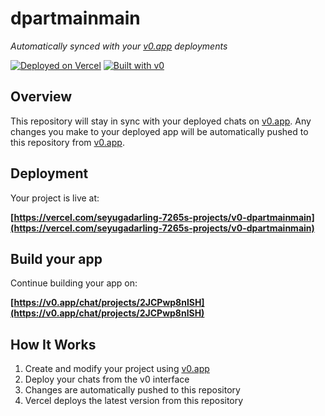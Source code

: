 # dpartmainmain

*Automatically synced with your [v0.app](https://v0.app) deployments*

[![Deployed on Vercel](https://img.shields.io/badge/Deployed%20on-Vercel-black?style=for-the-badge&logo=vercel)](https://vercel.com/seyugadarling-7265s-projects/v0-dpartmainmain)
[![Built with v0](https://img.shields.io/badge/Built%20with-v0.app-black?style=for-the-badge)](https://v0.app/chat/projects/2JCPwp8nlSH)

## Overview

This repository will stay in sync with your deployed chats on [v0.app](https://v0.app).
Any changes you make to your deployed app will be automatically pushed to this repository from [v0.app](https://v0.app).

## Deployment

Your project is live at:

**[https://vercel.com/seyugadarling-7265s-projects/v0-dpartmainmain](https://vercel.com/seyugadarling-7265s-projects/v0-dpartmainmain)**

## Build your app

Continue building your app on:

**[https://v0.app/chat/projects/2JCPwp8nlSH](https://v0.app/chat/projects/2JCPwp8nlSH)**

## How It Works

1. Create and modify your project using [v0.app](https://v0.app)
2. Deploy your chats from the v0 interface
3. Changes are automatically pushed to this repository
4. Vercel deploys the latest version from this repository